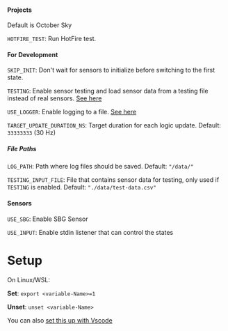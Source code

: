 #### Projects
Default is October Sky

`HOTFIRE_TEST`: Run HotFire test.


#### For Development

`SKIP_INIT`: Don't wait for sensors to initialize before switching to the first state.

`TESTING`: Enable sensor testing and load sensor data from a testing file instead of real sensors. [See here](https://github.com/uorocketry/rocket-code-2020/wiki/Testing-With-Predefined-Sensor-Data)

`USE_LOGGER`: Enable logging to a file. [See here](https://github.com/uorocketry/rocket-code-2020/wiki/Disable-Logging-To-A-File)

`TARGET_UPDATE_DURATION_NS`: Target duration for each logic update. Default: `33333333` (30 Hz)

##### File Paths

`LOG_PATH`: Path where log files should be saved. Default: `"/data/"`

`TESTING_INPUT_FILE`: File that contains sensor data for testing, only used if `TESTING` is enabled. Default: `"./data/test-data.csv"`

#### Sensors

`USE_SBG`: Enable SBG Sensor

`USE_INPUT`: Enable stdin listener that can control the states

# Setup

On Linux/WSL:

**Set**: `export <variable-Name>=1`

**Unset**: `unset <variable-Name>`

You can also [set this up with Vscode](Set-Environement-Variable-In-Vscode-With-The-Cmake-Plugin)
